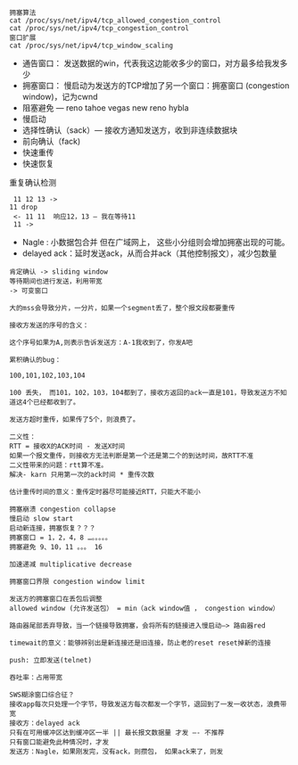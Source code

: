 ```
拥塞算法
cat /proc/sys/net/ipv4/tcp_allowed_congestion_control
cat /proc/sys/net/ipv4/tcp_congestion_control
窗口扩展
cat /proc/sys/net/ipv4/tcp_window_scaling
```




* 通告窗口： 发送数据的win，代表我这边能收多少的窗口，对方最多给我发多少
* 拥塞窗口： 慢启动为发送方的TCP增加了另一个窗口：拥塞窗口 (congestion window)，记为cwnd
* 阻塞避免 — reno tahoe vegas new reno hybla
* 慢启动
* 选择性确认（sack）— 接收方通知发送方，收到非连续数据块
* 前向确认（fack)
* 快速重传
* 快速恢复

重复确认检测
```
 11 12 13 -> 
11 drop
 <- 11 11  响应12，13 — 我在等待11
 11 -> 
```

* Nagle : 小数据包合并  但在广域网上， 这些小分组则会增加拥塞出现的可能。
* delayed ack：延时发送ack，从而合并ack（其他控制报文），减少包数量


```
肯定确认 -> sliding window
等待期间也进行发送，利用带宽
-> 可变窗口

大的mss会导致分片，一分片，如果一个segment丢了，整个报文段都要重传

接收方发送的序号的含义：

这个序号如果为A,则表示告诉发送方：A-1我收到了，你发A吧

累积确认的bug：

100,101,102,103,104

100 丢失， 而101，102，103，104都到了，接收方返回的ack一直是101，导致发送方不知道这4个已经都收到了。

发送方超时重传，如果传了5个，则浪费了。

二义性：
RTT = 接收X的ACK时间 - 发送X时间
如果一个报文重传，则接收方无法判断是第一个还是第二个的到达时间，故RTT不准
二义性带来的问题：rtt算不准。
解决- karn 只用第一次的ack时间 * 重传次数

估计重传时间的意义：重传定时器尽可能接近RTT，只能大不能小

拥塞崩溃 congestion collapse
慢启动 slow start
启动新连接，拥塞恢复？？？
拥塞窗口 = 1，2，4，8 …。。。。。
拥塞避免 9、10，11 。。。 16

加速递减 multiplicative decrease

拥塞窗口界限 congestion window limit

发送方的拥塞窗口在丢包后调整
allowed window (允许发送包） = min（ack window值 ， congestion window）

路由器尾部丢弃导致，当一个链接导致拥塞，会将所有的链接进入慢启动—> 路由器red

timewait的意义：能够辨别出是新连接还是旧连接，防止老的reset reset掉新的连接

push: 立即发送(telnet)

吞吐率：占用带宽

SWS糊涂窗口综合征？ 
接收app每次只处理一个字节，导致发送方每次都发一个字节，退回到了一发一收状态，浪费带宽
接收方：delayed ack  
只有在可用缓冲区达到缓冲区一半 || 最长报文数据量 才发 —- 不推荐
只有窗口能避免此种情况时，才发
发送方：Nagle，如果刚发完，没有ack，则攒包， 如果ack来了，则发 
```
